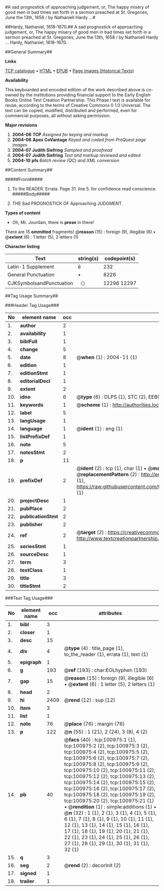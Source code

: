 #A sad prognostick of approaching judgement, or, The happy misery of good men in bad times set forth in a sermon preached at St. Gregories, June the 13th, 1658 / by Nathaniell Hardy ...#

##Hardy, Nathaniel, 1618-1670.##
A sad prognostick of approaching judgement, or, The happy misery of good men in bad times set forth in a sermon preached at St. Gregories, June the 13th, 1658 / by Nathaniell Hardy ...
Hardy, Nathaniel, 1618-1670.

##General Summary##

**Links**

[TCP catalogue](http://www.ota.ox.ac.uk/tcp/)  • 
[HTML](http://tei.it.ox.ac.uk/tcp/Texts-HTML/free/A45/A45564.html)  • 
[EPUB](http://tei.it.ox.ac.uk/tcp/Texts-EPUB/free/A45/A45564.epub) • 
[Page images (Historical Texts)](https://data.historicaltexts.jisc.ac.uk/view?pubId=eebo-13650069e&pageId=eebo-13650069e-100975-1)

**Availability**

This keyboarded and encoded edition of the
	       work described above is co-owned by the institutions
	       providing financial support to the Early English Books
	       Online Text Creation Partnership. This Phase I text is
	       available for reuse, according to the terms of Creative
	       Commons 0 1.0 Universal. The text can be copied,
	       modified, distributed and performed, even for
	       commercial purposes, all without asking permission.

**Major revisions**

1. __2004-06__ __TCP__ *Assigned for keying and markup*
1. __2004-06__ __Apex CoVantage__ *Keyed and coded from ProQuest page images*
1. __2004-07__ __Judith Siefring__ *Sampled and proofread*
1. __2004-07__ __Judith Siefring__ *Text and markup reviewed and edited*
1. __2004-10__ __pfs__ *Batch review (QC) and XML conversion*

##Content Summary##

#####Front#####

1. To the READER.
Errata. Page 31. line 5. for confidence read conscience.
#####Body#####

1. THE Sad PROGNOSTICK OF Approaching JUDGMENT.

**Types of content**

  * Oh, Mr. Jourdain, there is **prose** in there!

There are 15 **ommitted** fragments! 
 @__reason__ (15) : foreign (9), illegible (6)  •  @__extent__ (6) : 1 letter (5), 2 letters (1)

**Character listing**


|Text|string(s)|codepoint(s)|
|---|---|---|
|Latin-1 Supplement|è|232|
|General Punctuation|•|8226|
|CJKSymbolsandPunctuation|〈〉|12296 12297|

##Tag Usage Summary##

###Header Tag Usage###

|No|element name|occ|attributes|
|---|---|---|---|
|1.|__author__|2||
|2.|__availability__|1||
|3.|__biblFull__|1||
|4.|__change__|5||
|5.|__date__|8| @__when__ (1) : 2004-11 (1)|
|6.|__edition__|1||
|7.|__editionStmt__|1||
|8.|__editorialDecl__|1||
|9.|__extent__|2||
|10.|__idno__|6| @__type__ (6) : DLPS (1), STC (2), EEBO-CITATION (1), OCLC (1), VID (1)|
|11.|__keywords__|1| @__scheme__ (1) : http://authorities.loc.gov/ (1)|
|12.|__label__|5||
|13.|__langUsage__|1||
|14.|__language__|1| @__ident__ (1) : eng (1)|
|15.|__listPrefixDef__|1||
|16.|__note__|5||
|17.|__notesStmt__|2||
|18.|__p__|11||
|19.|__prefixDef__|2| @__ident__ (2) : tcp (1), char (1)  •  @__matchPattern__ (2) : ([0-9\-]+):([0-9IVX]+) (1), (.+) (1)  •  @__replacementPattern__ (2) : http://eebo.chadwyck.com/downloadtiff?vid=$1&page=$2 (1), https://raw.githubusercontent.com/textcreationpartnership/Texts/master/tcpchars.xml#$1 (1)|
|20.|__projectDesc__|1||
|21.|__pubPlace__|2||
|22.|__publicationStmt__|2||
|23.|__publisher__|2||
|24.|__ref__|2| @__target__ (2) : https://creativecommons.org/publicdomain/zero/1.0/ (1), http://www.textcreationpartnership.org/docs/. (1)|
|25.|__seriesStmt__|1||
|26.|__sourceDesc__|1||
|27.|__term__|3||
|28.|__textClass__|1||
|29.|__title__|3||
|30.|__titleStmt__|2||


###Text Tag Usage###

|No|element name|occ|attributes|
|---|---|---|---|
|1.|__bibl__|3||
|2.|__closer__|1||
|3.|__desc__|15||
|4.|__div__|4| @__type__ (4) : title_page (1), to_the_reader (1), errata (1), text (1)|
|5.|__epigraph__|1||
|6.|__g__|193| @__ref__ (193) : char:EOLhyphen (193)|
|7.|__gap__|15| @__reason__ (15) : foreign (9), illegible (6)  •  @__extent__ (6) : 1 letter (5), 2 letters (1)|
|8.|__head__|2||
|9.|__hi__|2409| @__rend__ (12) : sup (12)|
|10.|__item__|3||
|11.|__list__|1||
|12.|__note__|76| @__place__ (76) : margin (76)|
|13.|__p__|122| @__n__ (55) : 1 (21), 2 (24), 3 (8), 4 (2)|
|14.|__pb__|40| @__facs__ (40) : tcp:100975:1 (1), tcp:100975:2 (2), tcp:100975:3 (2), tcp:100975:4 (2), tcp:100975:5 (2), tcp:100975:6 (2), tcp:100975:7 (2), tcp:100975:8 (2), tcp:100975:9 (2), tcp:100975:10 (2), tcp:100975:11 (2), tcp:100975:12 (2), tcp:100975:13 (2), tcp:100975:14 (2), tcp:100975:15 (2), tcp:100975:16 (2), tcp:100975:17 (2), tcp:100975:18 (2), tcp:100975:19 (2), tcp:100975:20 (2), tcp:100975:21 (1)  •  @__rendition__ (1) : simple:additions (1)  •  @__n__ (32) : 1 (1), 2 (1), 3 (1), 4 (1), 5 (1), 6 (1), 7 (1), 8 (1), 9 (1), 10 (1), 11 (1), 12 (1), 13 (1), 14 (1), 15 (1), 16 (1), 17 (1), 18 (1), 19 (1), 20 (1), 21 (1), 22 (1), 23 (1), 24 (1), 25 (1), 26 (1), 27 (1), 28 (1), 29 (1), 30 (1), 31 (1), 32 (1)|
|15.|__q__|3||
|16.|__seg__|2| @__rend__ (2) : decorInit (2)|
|17.|__signed__|1||
|18.|__trailer__|1||
